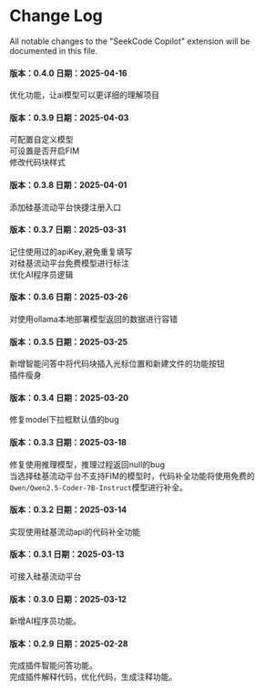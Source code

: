 # Change Log

All notable changes to the "SeekCode Copilot" extension will be documented in this file.

#### 版本：0.4.0 日期：2025-04-16
优化功能，让ai模型可以更详细的理解项目  

#### 版本：0.3.9 日期：2025-04-03
可配置自定义模型  
可设置是否开启FIM  
修改代码块样式  

#### 版本：0.3.8 日期：2025-04-01
添加硅基流动平台快捷注册入口

#### 版本：0.3.7 日期：2025-03-31
记住使用过的apiKey,避免重复填写  
对硅基流动平台免费模型进行标注  
优化AI程序员逻辑

#### 版本：0.3.6 日期：2025-03-26
对使用ollama本地部署模型返回的数据进行容错

#### 版本：0.3.5 日期：2025-03-25
新增智能问答中将代码块插入光标位置和新建文件的功能按钮  
插件瘦身

#### 版本：0.3.4 日期：2025-03-20
修复model下拉框默认值的bug

#### 版本：0.3.3 日期：2025-03-18
修复使用推理模型，推理过程返回null的bug  
当选择硅基流动平台不支持FIM的模型时，代码补全功能将使用免费的```Qwen/Qwen2.5-Coder-7B-Instruct```模型进行补全。

#### 版本：0.3.2 日期：2025-03-14
实现使用硅基流动api的代码补全功能

#### 版本：0.3.1 日期：2025-03-13
可接入硅基流动平台

#### 版本：0.3.0 日期：2025-03-12
新增AI程序员功能。

#### 版本：0.2.9 日期：2025-02-28

完成插件智能问答功能。  
完成插件解释代码，优化代码，生成注释功能。